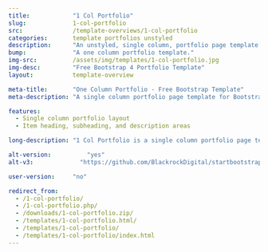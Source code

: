 ```yaml
---
title:            "1 Col Portfolio"
slug:             1-col-portfolio
src:              /template-overviews/1-col-portfolio
categories:       template portfolios unstyled
description:      "An unstyled, single column, portfolio page template perfect for showcasing a group of detailed projects."
bump:             "A one column portfolio template."
img-src:          /assets/img/templates/1-col-portfolio.jpg
img-desc:         "Free Bootstrap 4 Portfolio Template"
layout:           template-overview

meta-title:       "One Column Portfolio - Free Bootstrap Template"
meta-description: "A single column portfolio page template for Bootstrap 4. All Start Bootstrap templates are free to use and open source."

features:
  - Single column portfolio layout
  - Item heading, subheading, and description areas

long-description: "1 Col Portfolio is a single column portfolio page template. Each portfolio item includes an image, project title heading, a subheading, and a description block. This template is ideal for showcasing a smaller list of more detailed projects."

alt-version:		  "yes"
alt-v3:		        "https://github.com/BlackrockDigital/startbootstrap-1-col-portfolio/archive/v3.3.7.zip"

user-version:     "no"

redirect_from:
  - /1-col-portfolio/
  - /1-col-portfolio.php/
  - /downloads/1-col-portfolio.zip/
  - /templates/1-col-portfolio.html/
  - /templates/1-col-portfolio/
  - /templates/1-col-portfolio/index.html
---
```

